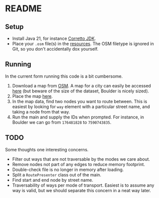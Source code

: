 # README

## Setup

- Install Java 21, for instance [Corretto JDK](https://docs.aws.amazon.com/corretto/latest/corretto-21-ug/downloads-list.html).
- Place your `.osm` file(s) in the [resources](src/main/resources/maps). The OSM filetype is ignored in Git, so you don't accidentally dox yourself.

## Running

In the current form running this code is a bit cumbersome.

1. Download a map from [OSM](https://www.openstreetmap.org/). A map for a city can easily be accessed [here](https://download.bbbike.org/osm/bbbike/) (but beware of the size of the dataset, Boulder is nicely sized).
2. Place the map [here](src/main/resources/maps/test.osm).
3. In the map data, find two nodes you want to route between. This is easiest by looking for `way` element with a particular street name, and taking a node from that way.
4. Run the main and supply the IDs when prompted. For instance, in Boulder we can go from `176481828` to `7590743835`.

## TODO

Some thoughts one interesting concerns.

- Filter out ways that are not traversable by the modes we care about.
- Remove nodes not part of any edges to reduce memory footprint.
- Double-check file is no longer in memory after loading.
- Split a `RoutePresenter` class out of the main.
- Find start and end node by street name.
- Traversability of ways per mode of transport. Easiest is to assume any way is valid, but we should separate this concern in a neat way later.

